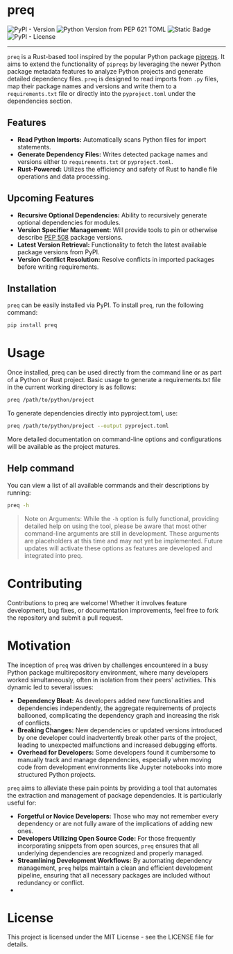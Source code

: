 # preq
![PyPI - Version](https://img.shields.io/pypi/v/preq?style=for-the-badge&link=https%3A%2F%2Fpypi.org%2Fproject%2Fpreq%2F)
![Python Version from PEP 621 TOML](https://img.shields.io/python/required-version-toml?tomlFilePath=https%3A%2F%2Fraw.githubusercontent.com%2Fatbraz%2Fpreq%2Fmain%2Fpyproject.toml&style=for-the-badge&logo=python&logoColor=f9d35a&label=%20&labelColor=3d6fa0&color=555555)
![Static Badge](https://img.shields.io/badge/Written_in_Rust-_?style=for-the-badge&logo=rust&logoColor=orange&labelColor=303030&color=555555)
![PyPI - License](https://img.shields.io/pypi/l/preq?style=for-the-badge)

------------------

`preq` is a Rust-based tool inspired by the popular Python package [pipreqs](https://github.com/bndr/pipreqs). It aims to extend the functionality of `pipreqs` by leveraging the newer Python package metadata features to analyze Python projects and generate detailed dependency files. `preq` is designed to read imports from `.py` files, map their package names and versions and write them to a `requirements.txt` file or directly into the `pyproject.toml` under the dependencies section.

## Features

- **Read Python Imports:** Automatically scans Python files for import statements.
- **Generate Dependency Files:** Writes detected package names and versions either to `requirements.txt` or `pyproject.toml`.
- **Rust-Powered:** Utilizes the efficiency and safety of Rust to handle file operations and data processing.

## Upcoming Features

- **Recursive Optional Dependencies:** Ability to recursively generate optional dependencies for modules.
- **Version Specifier Management:** Will provide tools to pin or otherwise describe [PEP 508](https://peps.python.org/pep-0508/) package versions.
- **Latest Version Retrieval:** Functionality to fetch the latest available package versions from PyPI.
- **Version Conflict Resolution:** Resolve conflicts in imported packages before writing requirements.

## Installation

`preq` can be easily installed via PyPI. To install `preq`, run the following command:

```bash
pip install preq
```

# Usage
Once installed, preq can be used directly from the command line or as part of a Python or Rust project. Basic usage to generate a requirements.txt file in the current working directory is as follows:

```bash
preq /path/to/python/project
```
To generate dependencies directly into pyproject.toml, use:
```bash
preq /path/to/python/project --output pyproject.toml
```

More detailed documentation on command-line options and configurations will be available as the project matures.

## Help command
You can view a list of all available commands and their descriptions by running:
```bash
preq -h
```
>Note on Arguments:
While the `-h` option is fully functional, providing detailed help on using the tool, please be aware that most other command-line arguments are still in development. These arguments are placeholders at this time and may not yet be implemented. Future updates will activate these options as features are developed and integrated into preq.

# Contributing
Contributions to preq are welcome! Whether it involves feature development, bug fixes, or documentation improvements, feel free to fork the repository and submit a pull request.

# Motivation

The inception of `preq` was driven by challenges encountered in a busy Python package multirepository environment, where many developers worked simultaneously, often in isolation from their peers' activities. This dynamic led to several issues:

- **Dependency Bloat:** As developers added new functionalities and dependencies independently, the aggregate requirements of projects ballooned, complicating the dependency graph and increasing the risk of conflicts.
- **Breaking Changes:** New dependencies or updated versions introduced by one developer could inadvertently break other parts of the project, leading to unexpected malfunctions and increased debugging efforts.
- **Overhead for Developers:** Some developers found it cumbersome to manually track and manage dependencies, especially when moving code from development environments like Jupyter notebooks into more structured Python projects.

`preq` aims to alleviate these pain points by providing a tool that automates the extraction and management of package dependencies. It is particularly useful for:

- **Forgetful or Novice Developers:** Those who may not remember every dependency or are not fully aware of the implications of adding new ones.
- **Developers Utilizing Open Source Code:** For those frequently incorporating snippets from open sources, `preq` ensures that all underlying dependencies are recognized and properly managed.
- **Streamlining Development Workflows:** By automating dependency management, `preq` helps maintain a clean and efficient development pipeline, ensuring that all necessary packages are included without redundancy or conflict.
- 
# License
This project is licensed under the MIT License - see the LICENSE file for details.

